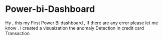 # Power-bi-Dashboard
Hy , this my First  Power Bi dashboard , If there are any error please let me know . i created a visualzation the anomaly Detection in credit card Transaction 
